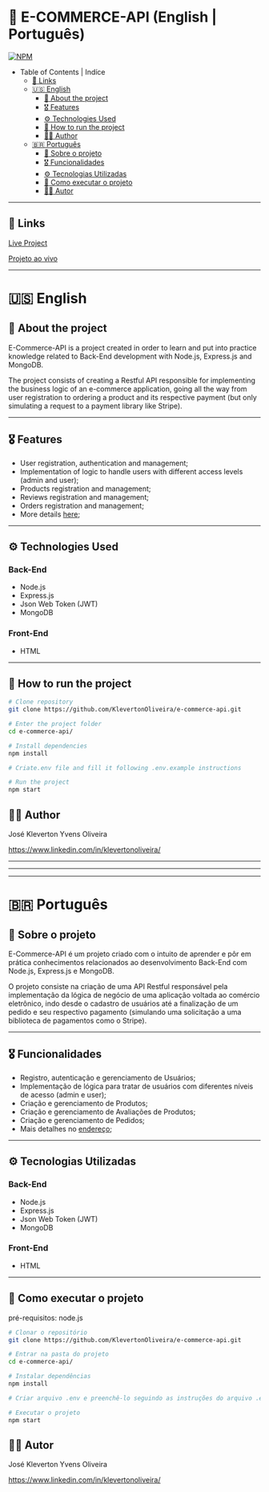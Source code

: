 # :money_with_wings: E-COMMERCE-API (English | Português)
[![NPM](https://img.shields.io/npm/l/react)](https://github.com/KlevertonOliveira/e-commerce-api/blob/main/license)

- Table of Contents | Indíce
  - [:link: Links](#link-links)
  - [:us: English](#us-english)
    - [:mag_right: About the project](#mag_right-about-the-project)
    - [:medal_military: Features](#medal_military-features)
    - [:gear: Technologies Used](#gear-technologies-used)
    - [:file_folder: How to run the project](#file_folder-how-to-run-the-project)
    - [:raising_hand_man: Author](#raising_hand_man-author)
  - [:brazil: Português](#brazil-português)
    - [:mag_right: Sobre o projeto](#mag_right-sobre-o-projeto)
    - [:medal_military: Funcionalidades](#medal_military-funcionalidades)
    - [:gear: Tecnologias Utilizadas](#gear-tecnologias-utilizadas)
    - [:file_folder: Como executar o projeto](#file_folder-como-executar-o-projeto)
    - [:raising_hand_man: Autor](#raising_hand_man-autor)

---

## :link: Links

[Live Project](https://e-commerce-api-project01.herokuapp.com/) 

[Projeto ao vivo](https://e-commerce-api-project01.herokuapp.com/)

---

# :us: English

## :mag_right: About the project

E-Commerce-API is a project created in order to learn and put into practice knowledge related to Back-End development with Node.js, Express.js and MongoDB.

The project consists of creating a Restful API responsible for implementing the business logic of an e-commerce application, going all the way from user registration to ordering a product and its respective payment (but only simulating a request to a payment library like Stripe).

---

## :medal_military: Features
* User registration, authentication and management;
* Implementation of logic to handle users with different access levels (admin and user);
* Products registration and management;
* Reviews registration and management;
* Orders registration and management;
* More details [here](https://e-commerce-api-project01.herokuapp.com/);


----

## :gear: Technologies Used

### Back-End
- Node.js
- Express.js
- Json Web Token (JWT)
- MongoDB

### Front-End
- HTML

---

## :file_folder: How to run the project 


```bash
# Clone repository
git clone https://github.com/KlevertonOliveira/e-commerce-api.git

# Enter the project folder
cd e-commerce-api/

# Install dependencies
npm install

# Criate.env file and fill it following .env.example instructions

# Run the project
npm start
```

## :raising_hand_man: Author

José Kleverton Yvens Oliveira

https://www.linkedin.com/in/klevertonoliveira/

---
---
---
# :brazil: Português

## :mag_right: Sobre o projeto

E-Commerce-API é um projeto criado com o intuito de aprender e pôr em prática conhecimentos relacionados ao desenvolvimento Back-End com Node.js, Express.js e MongoDB.

O projeto consiste na criação de uma API Restful responsável pela implementação da lógica de negócio de uma aplicação voltada ao comércio eletrônico, indo desde o cadastro de usuários até a finalização de um pedido e seu respectivo pagamento (simulando uma solicitação a uma biblioteca de pagamentos como o Stripe).

---

## :medal_military: Funcionalidades
* Registro, autenticação e gerenciamento de Usuários;
* Implementação de lógica para tratar de usuários com diferentes níveis de acesso (admin e user);
* Criação e gerenciamento de Produtos;
* Criação e gerenciamento de Avaliações de Produtos;
* Criação e gerenciamento de Pedidos;
* Mais detalhes no [endereço](https://e-commerce-api-project01.herokuapp.com/);
----

## :gear: Tecnologias Utilizadas

### Back-End
- Node.js
- Express.js
- Json Web Token (JWT)
- MongoDB

### Front-End
- HTML

---

## :file_folder: Como executar o projeto 

pré-requisitos: node.js

```bash
# Clonar o repositório
git clone https://github.com/KlevertonOliveira/e-commerce-api.git

# Entrar na pasta do projeto
cd e-commerce-api/

# Instalar dependências
npm install

# Criar arquivo .env e preenchê-lo seguindo as instruções do arquivo .env.example

# Executar o projeto
npm start
```

## :raising_hand_man: Autor

José Kleverton Yvens Oliveira

https://www.linkedin.com/in/klevertonoliveira/

